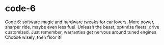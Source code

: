 # code-6
 Code 6: software magic and hardware tweaks for car lovers. More power, sharper ride, maybe even less fuel. Unleash the beast, optimize fleets, drive customized. Just remember, warranties get nervous around tuned engines. Choose wisely, then floor it!
